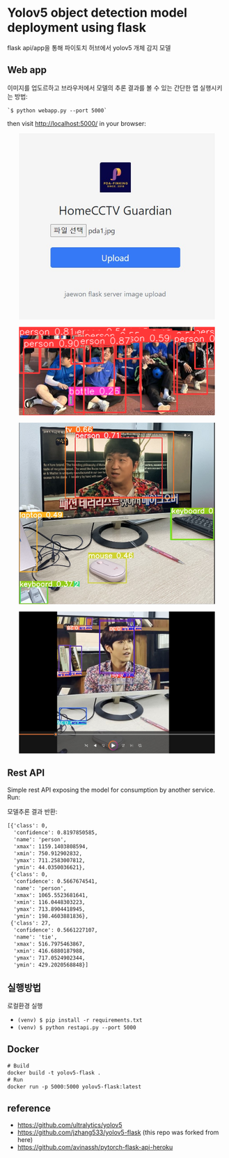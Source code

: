 # Yolov5 object detection model deployment using flask
flask api/app을 통해 파이토치 허브에서 yolov5 개체 감지 모델

## Web app

이미지를 업도르하고 브라우저에서 모델의 추론 결과를 볼 수 있는 간단한 앱
실행시키는 방법:
```
`$ python webapp.py --port 5000`
```
then visit [http://localhost:5000/](http://localhost:5000/) in your browser:

<p align="center">
<img src="docs/pda_front.jpg" width="450">
</p>
<p align="center">
<img src="docs/pda_result.png" width="450">
</p>
<p align="center">
<img src="docs/lots.jpg" width="450">
</p>
<p align="center">
<img src="docs/video.jpg" width="450">
</p>

## Rest API
Simple rest API exposing the model for consumption by another service. Run:

모델추론 결과 반환:

```
[{'class': 0,
  'confidence': 0.8197850585,
  'name': 'person',
  'xmax': 1159.1403808594,
  'xmin': 750.912902832,
  'ymax': 711.2583007812,
  'ymin': 44.0350036621},
 {'class': 0,
  'confidence': 0.5667674541,
  'name': 'person',
  'xmax': 1065.5523681641,
  'xmin': 116.0448303223,
  'ymax': 713.8904418945,
  'ymin': 198.4603881836},
 {'class': 27,
  'confidence': 0.5661227107,
  'name': 'tie',
  'xmax': 516.7975463867,
  'xmin': 416.6880187988,
  'ymax': 717.0524902344,
  'ymin': 429.2020568848}]
```

## 실행방법
로컬환경 실행

* `(venv) $ pip install -r requirements.txt`
* `(venv) $ python restapi.py --port 5000`

## Docker

```
# Build
docker build -t yolov5-flask .
# Run
docker run -p 5000:5000 yolov5-flask:latest
```

## reference
- https://github.com/ultralytics/yolov5
- https://github.com/jzhang533/yolov5-flask (this repo was forked from here)
- https://github.com/avinassh/pytorch-flask-api-heroku
